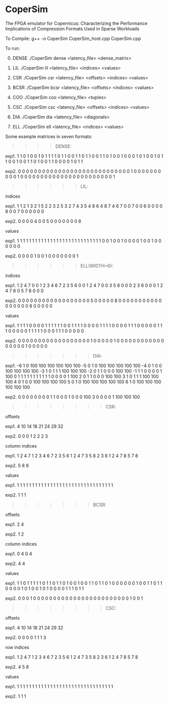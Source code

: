 # CoperSim
The FPGA emulator for Copernicus: Characterizing the Performance Implications of Compression Formats Used in Sparse Workloads

To Compile:
g++ -o CoperSim CoperSim_host.cpp CoperSim.cpp

To run:

0. DENSE
./CoperSim dense <latency_file> \<dense_matrix>

1. LIL
./CoperSim lil <latency_file> \<indices> \<values>

2. CSR
./CoperSim csr <latency_file> \<offsets> \<indices> \<values>

3. BCSR
./CoperSim bcsr <latency_file> \<offsets> \<indices> \<values>

4. COO
./CoperSim coo <latency_file> \<tuples>

5. CSC
./CoperSim csc <latency_file> \<offsets> \<indices> \<values>

6. DIA
./CoperSim dia <latency_file> \<diagonals>

7. ELL
./CoperSim ell <latency_file> \<indices> \<values>


Some example matrices in seven formats:

>>>> DENSE:

exp1.
1 1 0 1 0 0 1 0
1 1 1 1 0 1 1 0
0 1 1 0 1 1 0 0
1 1 0 1 0 0 1 0
0 0 1 0 1 0 0 1
0 1 1 0 0 1 0 0
1 1 0 1 0 0 1 1
0 0 0 0 1 0 1 1

exp2.
0 0 0 0 0 0 0 0
0 0 0 0 0 0 0 0
0 0 0 0 0 0 0 0
0 0 0 0 1 0 0 0
0 0 0 0 0 0 0 1
0 0 0 0 0 0 0 0
0 0 0 0 0 0 0 0
0 0 0 0 0 0 0 1

>>>>>> LIL:

indices

exp1.
1 1 2 1 3 2 1 5
2 2 3 2 5 3 2 7
4 3 5 4 8 6 4 8
7 4 6 7 0 0 7 0
0 6 0 0 0 0 8 0
0 7 0 0 0 0 0 0

exp2.
0 0 0 0 4 0 0 5
0 0 0 0 0 0 0 8

values

exp1.
1 1 1 1 1 1 1 1
1 1 1 1 1 1 1 1
1 1 1 1 1 1 1 1
1 1 1 1 0 0 1 0
0 1 0 0 0 0 1 0
0 1 0 0 0 0 0 0

exp2.
0 0 0 0 1 0 0 1
0 0 0 0 0 0 0 1

>>>>>> ELL(WIDTH=6):

indices

exp1.
1 2 4 7 0 0
1 2 3 4 6 7
2 3 5 6 0 0
1 2 4 7 0 0
3 5 8 0 0 0
2 3 6 0 0 0
1 2 4 7 8 0
5 7 8 0 0 0

exp2.
0 0 0 0 0 0
0 0 0 0 0 0
0 0 0 0 0 0
5 0 0 0 0 0
8 0 0 0 0 0
0 0 0 0 0 0
0 0 0 0 0 0
8 0 0 0 0 0

values

exp1.
1 1 1 1 0 0 0 0
1 1 1 1 1 1 0 0
1 1 1 1 0 0 0 0
1 1 1 1 0 0 0 0
1 1 1 0 0 0 0 0
1 1 1 0 0 0 0 0
1 1 1 1 1 0 0 0
1 1 1 0 0 0 0 0

exp2.
0 0 0 0 0 0
0 0 0 0 0 0
0 0 0 0 0 0
1 0 0 0 0 0
1 0 0 0 0 0
0 0 0 0 0 0
0 0 0 0 0 0
1 0 0 0 0 0

>>>>>>> DIA:

exp1.
-6 1 0 100 100 100 100 100 100
-5 0 1 0 100 100 100 100 100
-4 0 1 0 0 100 100 100 100
-3 1 0 1 1 1 100 100 100
-2 0 1 1 0 0 0 100 100
-1 1 1 0 0 0 0 1 100
0 1 1 1 1 1 1 1 1
1 1 1 0 0 0 0 1 100
2 0 1 1 0 0 0 100 100
3 1 0 1 1 1 100 100 100
4 0 1 0 0 100 100 100 100
5 0 1 0 100 100 100 100 100
6 1 0 100 100 100 100 100 100

exp2.
0 0 0 0 0 0 0 0 1
1 0 0 0 1 0 0 0 100
3 0 0 0 0 1 100 100 100


>>>>>>>> CSR:

offsets

exp1. 4 10 14 18 21 24 29 32

exp2. 0 0 0 1 2 2 2 3

column indices

exp1. 1 2 4 7 1 2 3 4 6 7 2 3 5 6 1 2 4 7 3 5 8 2 3 6 1 2 4 7 8 5 7 8

exp2. 5 8 8

values

exp1. 1 1 1 1 1 1 1 1 1 1 1 1 1 1 1 1 1 1 1 1 1 1 1 1 1 1 1 1 1 1 1 1

exp2. 1 1 1

>>>>>>> BCSR:

offsets

exp1. 2 4

exp2. 1 2

column indices

exp1. 0 4 0 4

exp2. 4 4

values

exp1. 1 1 0 1 1 1 1 1 0 1 1 0 1 1 0 1 0 0 1 0 0 1 1 0 1 1 0 1 0 0 0 0 0 0 1 0 0 1 1 0 1 1 0 0 0 0 1 0 1 0 0 1 0 1 0 0 0 0 1 1 1 0 1 1

exp2. 0 0 0 1 0 0 0 0 0 0 0 0 0 0 0 0 0 0 0 0 0 0 0 0 0 0 0 0 1 0 0 1

>>>>>>>> CSC:

offsets

exp1. 4 10 14 18 21 24 29 32

exp2. 0 0 0 0 1 1 1 3

row indices

exp1. 1 2 4 7 1 2 3 4 6 7 2 3 5 6 1 2 4 7 3 5 8 2 3 6 1 2 4 7 8 5 7 8

exp2. 4 5 8

values

exp1. 1 1 1 1 1 1 1 1 1 1 1 1 1 1 1 1 1 1 1 1 1 1 1 1 1 1 1 1 1 1 1 1

exp2. 1 1 1
